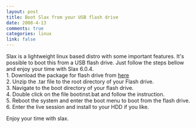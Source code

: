 ```yaml
---
layout: post
title: Boot Slax from your USB flash drive
date: 2008-4-13
comments: true
categories: linux
link: false
---
```

<p>Slax is a lightweight linux based distro with some important features. It's possible to boot this from a USB flash drive. Just follow the steps bellow and enjoy your time with Slax 6.0.4.<br />
        1. Download the package for flash drive from <a href="http://http://nimue.fit.vutbr.cz/slax/SLAX-6.x/slax-6.0.4.tar">here</a><br />
        2. Unzip the .tar file to the root directory of your Flash drive.<br />
        3. Navigate to the boot directory of your flash drive.<br />
        4. Double click on the file bootinst.bat and follow the instruction.<br />
        5. Reboot the system and enter the boot menu to boot from the flash drive.<br />
        6. Enter the live session and install to your HDD if you like.</p>
<p>Enjoy your time with slax.</p>
